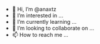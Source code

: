 - 👋 Hi, I’m @anaxtz
- 👀 I’m interested in ...
- 🌱 I’m currently learning ...
- 💞️ I’m looking to collaborate on ...
- 📫 How to reach me ...

<!---
anaxtz/anaxtz is a ✨ special ✨ repository because its `README.md` (this file) appears on your GitHub profile.
You can click the Preview link to take a look at your changes.
--->
